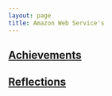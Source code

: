 ```yaml
---
layout: page
title: Amazon Web Service's 
---
```



## [Achievements](achievements.html)


## [Reflections](reflection.html)

